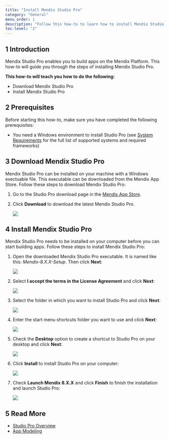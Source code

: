 ```yaml
---
title: "Install Mendix Studio Pro"
category: "General"
menu_order: 1
description: "Follow this how-to to learn how to install Mendix Studio Pro."
toc-level: "2"
---
```


## 1 Introduction

Mendix Studio Pro enables you to build apps on the Mendix Platform. This how-to will guide you through the steps of installing Mendix Studio Pro.

**This how-to will teach you how to do the following:**

* Download Mendix Studio Pro
* Install Mendix Studio Pro

## 2 Prerequisites

Before starting this how-to, make sure you have completed the following prerequisites:

* You need a Windows environment to install Studio Pro (see [System Requirements](/refguide/system-requirements) for the full list of supported systems and required frameworks)

## 3 Download Mendix Studio Pro

Mendix Studio Pro can be installed on your machine with a Windows exectuable file. This executable can be downloaded from the Mendix App Store. Follow these steps to download Mendix Studio Pro:

1. Go to the Studio Pro download page in the [Mendix App Store](https://appstore.home.mendix.com/link/modeler/).
2.  Click **Download** to download the latest Mendix Studio Pro.

	![](attachments/install/1.jpg)

## 4 Install Mendix Studio Pro

Mendix Studio Pro needs to be installed on your computer before you can start building apps. Follow these steps to install Mendix Studio Pro:

1.  Open the downloaded Mendix Studio Pro executable. It is named like this: *Mendix-8.X.X-Setup*. Then click **Next**:

	![](attachments/install/2.png)

2.  Select **I accept the terms in the License Agreement** and click **Next**:

	![](attachments/install/3.png)

3.  Select the folder in which you want to install Studio Pro and click **Next**:

	![](attachments/install/4.png)

4.  Enter the start menu shortcuts folder you want to use and click **Next**:

	![](attachments/install/5.png)

5.  Check the **Desktop** option to create a shortcut to Studio Pro on your desktop and click **Next**:

	![](attachments/install/6.png)

6.  Click **Install** to install Studio Pro on your computer:

	![](attachments/install/7.png)

7.  Check **Launch Mendix 8.X.X** and click **Finish** to finish the installation and launch Studio Pro:

	![](attachments/install/8.png)

## 5 Read More

* [Studio Pro Overview](/refguide/studio-pro-overview)
* [App Modeling](/refguide/modeling)
